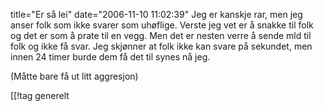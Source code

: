 title="Er så lei"
date="2006-11-10 11:02:39"
Jeg er kanskje rar, men jeg anser folk som ikke svarer som uhøflige. Verste jeg vet er å snakke til folk og det er som å prate til en vegg. Men det er nesten verre å sende mld til folk og ikke få svar. Jeg skjønner at folk ikke kan svare på sekundet, men innen 24 timer burde dem få det til synes nå jeg.

(Måtte bare få ut litt aggresjon)

[[!tag  generelt
